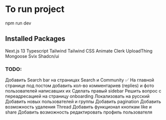 # To run project

npm run dev

## Installed Packages

Next.js 13
Typescript
Tailwind
Tailwind CSS Animate
Clerk
UploadThing
Mongoose
Svix
Shadcn/ui

### TODO:

<!-- Видео 5:45:00 https://www.youtube.com/watch?v=O5cmLDVTgAs -->

Добавить Search bar на страницах Search и Community
✅ На главной странице под постом добавить кол-во комментариев (replies) и фото пользователей написавших их
Сделать правый sidebar
Решить вопрос с переадресацией на страницу onboarding
Локализовать на русский
Добавить новых пользователей и группы
Добавить pagination
Добавить возможность удаления Thread
Добавить функционал кнопкам like и share
Добавить возможность редактировать профиль пользователя
